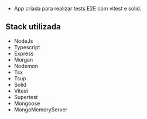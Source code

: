 -   App criada para realizar tests E2E com vitest e solid.

## Stack utilizada

-   NodeJs
-   Typescript
-   Express
-   Morgan
-   Nodemon
-   Tsx
-   Tsup
-   Solid
-   Vitest
-   Supertest
-   Mongoose
-   MongoMemoryServer
